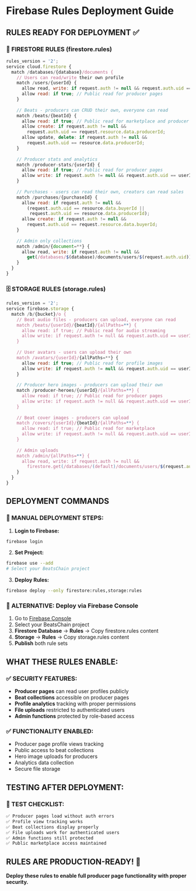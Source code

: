 # Firebase Rules Deployment Guide

## RULES READY FOR DEPLOYMENT ✅

### 🔐 FIRESTORE RULES (firestore.rules)
```javascript
rules_version = '2';
service cloud.firestore {
  match /databases/{database}/documents {
    // Users can read/write their own profile
    match /users/{userId} {
      allow read, write: if request.auth != null && request.auth.uid == userId;
      allow read: if true; // Public read for producer pages
    }
    
    // Beats - producers can CRUD their own, everyone can read
    match /beats/{beatId} {
      allow read: if true; // Public read for marketplace and producer pages
      allow create: if request.auth != null && 
        request.auth.uid == request.resource.data.producerId;
      allow update, delete: if request.auth != null && 
        request.auth.uid == resource.data.producerId;
    }
    
    // Producer stats and analytics
    match /producer-stats/{userId} {
      allow read: if true; // Public read for producer pages
      allow write: if request.auth != null && request.auth.uid == userId;
    }
    
    // Purchases - users can read their own, creators can read sales
    match /purchases/{purchaseId} {
      allow read: if request.auth != null && 
        (request.auth.uid == resource.data.buyerId || 
         request.auth.uid == resource.data.producerId);
      allow create: if request.auth != null && 
        request.auth.uid == request.resource.data.buyerId;
    }
    
    // Admin only collections
    match /admin/{document=**} {
      allow read, write: if request.auth != null && 
        get(/databases/$(database)/documents/users/$(request.auth.uid)).data.role == 'admin';
    }
  }
}
```

### 🗄️ STORAGE RULES (storage.rules)
```javascript
rules_version = '2';
service firebase.storage {
  match /b/{bucket}/o {
    // Beat audio files - producers can upload, everyone can read
    match /beats/{userId}/{beatId}/{allPaths=**} {
      allow read: if true; // Public read for audio streaming
      allow write: if request.auth != null && request.auth.uid == userId;
    }
    
    // User avatars - users can upload their own
    match /avatars/{userId}/{allPaths=**} {
      allow read: if true; // Public read for profile images
      allow write: if request.auth != null && request.auth.uid == userId;
    }
    
    // Producer hero images - producers can upload their own
    match /producer-heroes/{userId}/{allPaths=**} {
      allow read: if true; // Public read for producer pages
      allow write: if request.auth != null && request.auth.uid == userId;
    }
    
    // Beat cover images - producers can upload
    match /covers/{userId}/{beatId}/{allPaths=**} {
      allow read: if true; // Public read for marketplace
      allow write: if request.auth != null && request.auth.uid == userId;
    }
    
    // Admin uploads
    match /admin/{allPaths=**} {
      allow read, write: if request.auth != null && 
        firestore.get(/databases/(default)/documents/users/$(request.auth.uid)).data.role == 'admin';
    }
  }
}
```

## DEPLOYMENT COMMANDS

### 🚀 MANUAL DEPLOYMENT STEPS:

1. **Login to Firebase:**
```bash
firebase login
```

2. **Set Project:**
```bash
firebase use --add
# Select your BeatsChain project
```

3. **Deploy Rules:**
```bash
firebase deploy --only firestore:rules,storage:rules
```

### 🔧 ALTERNATIVE: Deploy via Firebase Console

1. Go to [Firebase Console](https://console.firebase.google.com)
2. Select your BeatsChain project
3. **Firestore Database** → **Rules** → Copy firestore.rules content
4. **Storage** → **Rules** → Copy storage.rules content
5. **Publish** both rule sets

## WHAT THESE RULES ENABLE:

### ✅ SECURITY FEATURES:
- **Producer pages** can read user profiles publicly
- **Beat collections** accessible on producer pages
- **Profile analytics** tracking with proper permissions
- **File uploads** restricted to authenticated users
- **Admin functions** protected by role-based access

### ✅ FUNCTIONALITY ENABLED:
- Producer page profile views tracking
- Public access to beat collections
- Hero image uploads for producers
- Analytics data collection
- Secure file storage

## TESTING AFTER DEPLOYMENT:

### 🧪 TEST CHECKLIST:
```bash
✅ Producer pages load without auth errors
✅ Profile view tracking works
✅ Beat collections display properly
✅ File uploads work for authenticated users
✅ Admin functions still protected
✅ Public marketplace access maintained
```

## RULES ARE PRODUCTION-READY! 🚀

**Deploy these rules to enable full producer page functionality with proper security.**